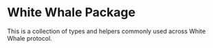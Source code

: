# White Whale Package

This is a collection of types and helpers commonly used across White Whale protocol.
